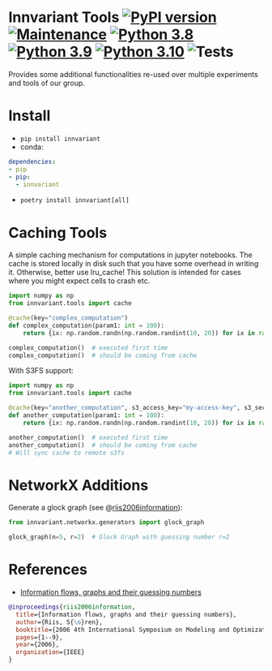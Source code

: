# Innvariant Tools  [![PyPI version](https://badge.fury.io/py/innvariant.svg)](https://badge.fury.io/py/innvariant) [![Maintenance](https://img.shields.io/badge/Maintained%3F-yes-green.svg)](https://GitHub.com/Naereen/StrapDown.js/graphs/commit-activity) [![Python 3.8](https://img.shields.io/badge/python-3.8-blue.svg)](https://www.python.org/downloads/release/python-380/) [![Python 3.9](https://img.shields.io/badge/python-3.9-blue.svg)](https://www.python.org/downloads/release/python-390/) [![Python 3.10](https://img.shields.io/badge/python-3.10-blue.svg)](https://www.python.org/downloads/release/python-3100/) ![Tests](https://github.com/innvariant/innvariant/workflows/Tests/badge.svg)
Provides some additional functionalities re-used over multiple experiments and tools of our group.


# Install
- ``pip install innvariant``
- conda:
```yaml
dependencies:
- pip
- pip:
  - innvariant
```
- ``poetry install innvariant[all]``


# Caching Tools
A simple caching mechanism for computations in jupyter notebooks.
The cache is stored locally in disk such that you have some overhead in writing it.
Otherwise, better use lru_cache!
This solution is intended for cases where you might expect cells to crash etc.
```python
import numpy as np
from innvariant.tools import cache

@cache(key="complex_computation")
def complex_computation(param1: int = 100):
    return {ix: np.random.randn(np.random.randint(10, 20)) for ix in range(param1)}

complex_computation()  # executed first time
complex_computation()  # should be coming from cache
```
With S3FS support:
```python
import numpy as np
from innvariant.tools import cache

@cache(key="another_computation", s3_access_key="my-access-key", s3_secret_key="my-secret-key", s3_base="/bucket/cache/")
def another_computation(param1: int = 100):
    return {ix: np.random.randn(np.random.randint(10, 20)) for ix in range(param1)}

another_computation()  # executed first time
another_computation()  # should be coming from cache
# Will sync cache to remote s3fs
```


# NetworkX Additions
Generate a glock graph (see @[riis2006information]):
```python
from innvariant.networkx.generators import glock_graph

glock_graph(n=5, r=2)  # Glock Graph with guessing number r=2
```


# References

- <a name="ref-riis2006information">[Information flows, graphs and their guessing numbers](https://doi.org/10.37236/962)</a>

[riis2006information]:#ref-riis2006information "Information flows, graphs and their guessing numbers"
```bibtex
@inproceedings{riis2006information,
  title={Information flows, graphs and their guessing numbers},
  author={Riis, S{\o}ren},
  booktitle={2006 4th International Symposium on Modeling and Optimization in Mobile, Ad Hoc and Wireless Networks},
  pages={1--9},
  year={2006},
  organization={IEEE}
}
```
